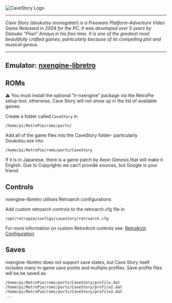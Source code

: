 ![CaveStory Logo](http://upload.wikimedia.org/wikipedia/en/8/83/Cave_Story_title_screen.png)
***
_Cave Story (doukutsu monogatari) is a Freeware Platform-Adventure Video Game Released in 2004 for the PC. It was developed over 5 years by Daisuke "Pixel" Amaya in his free time. It is one of the greatest most beautifully crafted games, particularly because of its compelling plot and musical genius._
***
## Emulator: [nxengine-libretro](https://github.com/libretro/nxengine-libretro)

## ROMs

:warning: You must install the optional "lr-nxengine" package via the RetroPie setup tool, otherwise, Cave Story will not show up in the list of available games.

Create a folder called `CaveStory` in
```
/home/pi/RetroPie/roms/ports/
```
Add all of the game files into the CaveStory folder- particularly Doukotsu.exe into
```
/home/pi/RetroPie/roms/ports/CaveStory
```
If it is in Japanese, there is a game patch by Aeon Genesis that will make it English.
Due to Copyrights we can't provide sources, but Google is your friend.

## Controls

nxengine-libretro utilises Retroarch configurations

Add custom retroarch controls to the retroarch.cfg file in
```shell
/opt/retropie/configs/cavestory/retroarch.cfg
```
For more information on custom RetroArch controls see: [RetroArch Configuration](https://github.com/petrockblog/RetroPie-Setup/wiki/RetroArch-Configuration)

## Saves
nxengine-libretro does not support save states, but Cave Story itself includes many in-game save points and multiple profiles. Save profile files will be be saved as:
```
/home/pi/RetroPie/roms/ports/CaveStory/profile.dat
/home/pi/RetroPie/roms/ports/CaveStory/profile2.dat
/home/pi/RetroPie/roms/ports/CaveStory/profile3.dat
...
```